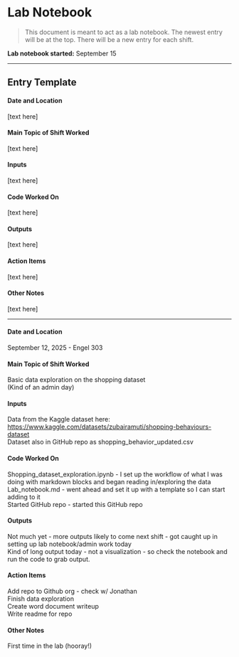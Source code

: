 # Lab Notebook

> This document is meant to act as a lab notebook. The newest entry will be at the top. There will be a new entry for each shift.

**Lab notebook started:** September 15

---

## Entry Template

#### Date and Location
[text here]
#### Main Topic of Shift Worked
[text here]
#### Inputs
[text here]
#### Code Worked On
[text here]
#### Outputs
[text here]
#### Action Items
[text here]
#### Other Notes
[text here]

---

#### Date and Location
September 12, 2025 - Engel 303<br>

#### Main Topic of Shift Worked
Basic data exploration on the shopping dataset<br>
(Kind of an admin day)<br>

#### Inputs
Data from the Kaggle dataset here: https://www.kaggle.com/datasets/zubairamuti/shopping-behaviours-dataset<br>
Dataset also in GitHub repo as shopping_behavior_updated.csv<br>

#### Code Worked On
Shopping_dataset_exploration.ipynb - I set up the workflow of what I was doing with markdown blocks and began reading in/exploring the data<br>
Lab_notebook.md - went ahead and set it up with a template so I can start adding to it<br>
Started GitHub repo - started this GitHub repo<br>

#### Outputs
Not much yet - more outputs likely to come next shift - got caught up in setting up lab notebook/admin work today<br>
Kind of long output today - not a visualization - so check the notebook and run the code to grab output.

#### Action Items
Add repo to Github org - check w/ Jonathan<br>
Finish data exploration <br>
Create word document writeup<br>
Write readme for repo<br>

#### Other Notes
First time in the lab (hooray!)<br>
